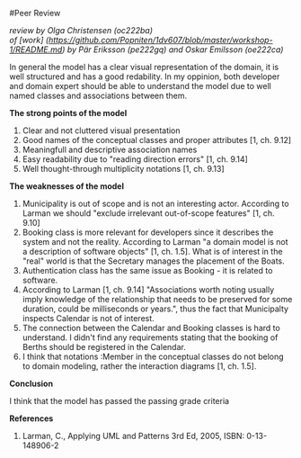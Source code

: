 
#Peer Review

_review by Olga Christensen (oc222ba)_   
_of [work] (https://github.com/Popniten/1dv607/blob/master/workshop-1/README.md) by Pär Eriksson	(pe222gq) and Oskar Emilsson	(oe222ca)_





In general the model has a clear visual representation of the domain, it is well structured and has a  good redability. In my oppinion, both developer and domain expert should be able to understand the model due to well named classes and associations between them.  



__The strong points of the model__

1. Clear and not cluttered visual presentation 
2. Good names of the conceptual classes and proper attributes [1, ch. 9.12]
3. Meaningfull and descriptive association names
4. Easy readability due to "reading direction errors" [1, ch. 9.14]
5. Well thought-through multiplicity notations [1, ch. 9.13]


__The weaknesses of the model__

1. Municipality is out of scope and is not an interesting actor. According to Larman we should "exclude irrelevant out-of-scope features" [1, ch. 9.10]  
2. Booking class is more relevant for developers since it describes the system and not the reality. According to Larman "a domain model is not a description of software objects" [1, ch. 1.5]. What is of interest in the "real" world is that the Secretary manages the placement of the Boats.
3. Authentication class has the same issue as Booking - it is related to software.
4. According to Larman [1, ch. 9.14] "Associations worth noting usually imply knowledge of the relationship that needs to be preserved for some duration, could be milliseconds or years.", thus the fact that Municipalty inspects Calendar is not of interest. 
5. The connection between the Calendar and Booking classes is hard to understand. I didn't find any requirements stating that the booking of Berths should be registered in the Calendar.
6. I think that notations :Member in the conceptual classes do not belong to domain modeling, rather the interaction diagrams [1, ch. 1.5].


__Conclusion__

I think that the model has passed the passing grade criteria





__References__

1.  Larman, C., Applying UML and Patterns 3rd Ed, 2005, ISBN: 0-13-148906-2


